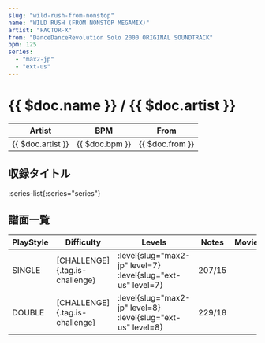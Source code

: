 ```yaml
---
slug: "wild-rush-from-nonstop"
name: "WILD RUSH (FROM NONSTOP MEGAMIX)"
artist: "FACTOR-X"
from: "DanceDanceRevolution Solo 2000 ORIGINAL SOUNDTRACK"
bpm: 125
series:
  - "max2-jp"
  - "ext-us"
---
```


# {{ $doc.name }} / {{ $doc.artist }}

|Artist|BPM|From|
|------|---|----|
|{{ $doc.artist }}|{{ $doc.bpm }}|{{ $doc.from }}|

## 収録タイトル

:series-list{:series="series"}

## 譜面一覧

|PlayStyle|Difficulty|Levels|Notes|Movie|
|---------|----------|------|-----|-----|
|SINGLE|[CHALLENGE]{.tag.is-challenge}|:level{slug="max2-jp" level=7} :level{slug="ext-us" level=7}|207/15||
|DOUBLE|[CHALLENGE]{.tag.is-challenge}|:level{slug="max2-jp" level=8} :level{slug="ext-us" level=8}|229/18||
